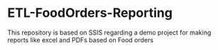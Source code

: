 # ETL-FoodOrders-Reporting
This repository is based on SSIS regarding a demo project for making reports like excel and PDFs based on Food orders
